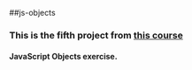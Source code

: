 ##js-objects

### This is the fifth project from [this course](https://www.udemy.com/course/javascript-the-complete-guide-2020-beginner-advanced)

#### JavaScript Objects exercise.

